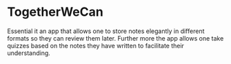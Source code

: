 # TogetherWeCan

Essential it an app that allows one to store notes elegantly in different formats so they can review them later. 
Further more the app allows one take quizzes based on the notes they have written to facilitate their understanding.
